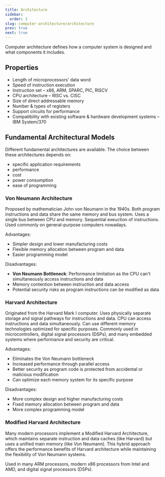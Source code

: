 ```yaml
---
title: Architecture
sidebar:
  order: 3
slug: computer-architecture/architecture
prev: true
next: true
---
```


Computer architecture defines how a computer system is designed and what components it includes.

## Properties

- Length of microprocessors’ data word
- Speed of instruction execution
- Instruction set – x86, ARM, SPARC, PIC, RISCV
- CPU architecture – RISC vs. CISC
- Size of direct addressable memory
- Number & types of registers
- Support circuits for performance
- Compatibility with existing software & hardware development systems – IBM System/370

## Fundamental Architectural Models

Different fundamental architectures are available. The choice between these architectures depends on:
- specific application requirements
- performance
- cost
- power consumption
- ease of programming

### Von Neumann Architecture

Proposed by mathematician John von Neumann in the 1940s. Both program instructions and data share the same memory and bus system. Uses a single bus between CPU and memory. Sequential exeuction of instructions. Used commonly on general-purpose computers nowadays.

Advantages:
- Simpler design and lower manufacturing costs
- Flexible memory allocation between program and data
- Easier programming model

Disadvantages:
- **Von Neumann Bottleneck**: Performance limitation as the CPU can't simultaneously access instructions and data
- Memory contention between instruction and data access
- Potential security risks as program instructions can be modified as data

### Harvard Architecture

Originated from the Harvard Mark I computer. Uses physically separate storage and signal pathways for instructions and data. CPU can access instructions and data simultaneously. Can use different memory technologies optimized for specific purposes. Commonly used in microcontrollers, digital signal processors (DSPs), and many embedded systems where performance and security are critical.

Advantages:
- Eliminates the Von Neumann bottleneck
- Increased performance through parallel access
- Better security as program code is protected from accidental or malicious modification
- Can optimize each memory system for its specific purpose

Disadvantages:
- More complex design and higher manufacturing costs
- Fixed memory allocation between program and data
- More complex programming model

### Modified Harvard Architecture

Many modern processors implement a Modified Harvard Architecture, which maintains separate instruction and data caches (like Harvard) but uses a unified main memory (like Von Neumann). This hybrid approach offers the performance benefits of Harvard architecture while maintaining the flexibility of Von Neumann systems.

Used in many ARM processors, modern x86 processors from Intel and AMD, and digital signal processors (DSPs).
